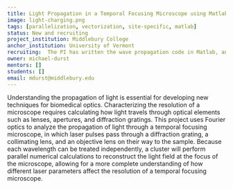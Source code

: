 ```yaml
---
title: Light Propagation in a Temporal Focusing Microscope using Matlab
image: light-charging.png
tags: [parallelization, vectorization, site-specific, matlab]
status: New and recruiting
project_institution: Middlebury College
anchor_institution: University of Vermont
recruiting:  The PI has written the wave propagation code in Matlab, and this project needs a student who can transform the calculations to run on a cluster. Because Matlab will also be installed on the cluster, the student will be responsible for developing the workflow for running the simulation on the cluster, as well as to enhance the existing code to take advantage of the cluster’s parallel computing power. The ideal candidate would be an undergraduate student at the PI’s home institution.
owner: michael-durst
mentors: []
students: []
email: mdurst@middlebury.edu
---
```


Understanding the propagation of light is essential for developing new techniques for biomedical optics. Characterizing the resolution of a microscope requires calculating how light travels through optical elements such as lenses, apertures, and diffraction gratings. This project uses Fourier optics to analyze the propagation of light through a temporal focusing microscope, in which laser pulses pass through a diffraction grating, a collimating lens, and an objective lens on their way to the sample. Because each wavelength can be treated independently, a cluster will perform parallel numerical calculations to reconstruct the light field at the focus of the microscope, allowing for a more complete understanding of how different laser parameters affect the resolution of a temporal focusing microscope.
